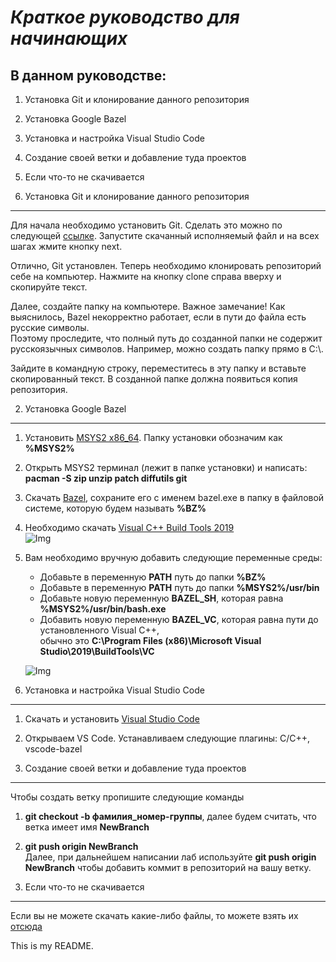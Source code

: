 ***Краткое руководство для начинающих***
========================================

В данном руководстве:
---------------------
1. Установка Git и клонирование данного репозитория
2. Установка Google Bazel
3. Установка и настройка Visual Studio Code 
4. Создание своей ветки и добавление туда проектов
5. Если что-то не скачивается

1. Установка Git и клонирование данного репозитория
---------------------------------------------------
Для начала необходимо установить Git. Сделать это можно по
следующей [ссылке](https://git-scm.com/downloads). Запустите
скачанный исполняемый файл и на всех шагах жмите кнопку next.

Отлично, Git установлен. Теперь необходимо клонировать репозиторий cебе на компьютер. Нажмите на кнопку clone справа вверху и скопируйте текст. 

Далее, создайте папку на компьютере. Важное замечание! Как выяснилось, Bazel некорректно работает, если в пути до файла есть русские символы.  
Поэтому проследите, что полный путь до созданной папки не содержит русскоязычных символов. Например, можно создать папку прямо в С:\\.

Зайдите в командную строку, переместитесь в эту папку и вставьте скопированный текст. В созданной папке должна появиться копия репозитория. 


2. Установка Google Bazel
---------------------------
1. Установить [MSYS2 x86_64](http://www.msys2.org/). Папку установки обозначим как **%MSYS2%**
2. Открыть MSYS2 терминал (лежит в папке установки) и написать:	**pacman -S zip unzip patch diffutils git**

3. Скачать [Bazel](https://github.com/bazelbuild/bazel/releases/download/0.27.0/bazel-0.27.0-windows-x86_64.exe), сохраните его
с именем bazel.exe в папку в файловой системе, которую будем называть **%BZ%**
4. Необходимо скачать [Visual C++ Build Tools 2019](https://visualstudio.microsoft.com/ru/thank-you-downloading-visual-studio/?sku=BuildTools&rel=16#)  
![Img](https://bitbucket.org/Nikan1234pro/pictures/raw/master/vcpp.png)
5. Вам необходимо вручную добавить следующие переменные среды:  
	* Добавьте в переменную **PATH** путь до папки **%BZ%**     
	* Добавьте в переменную **PATH** путь до папки **%MSYS2%/usr/bin**     
	* Добавьте новую переменную **BAZEL_SH**, которая равна **%MSYS2%/usr/bin/bash.exe**      
	* Добавить новую переменную **BAZEL_VC**, которая равна пути до установленного Visual C++,     
	обычно это **C:\Program Files (x86)\Microsoft Visual Studio\2019\BuildTools\VC**   
	
	![Img](https://bitbucket.org/Nikan1234pro/pictures/raw/master/path.jpg)

3. Установка и настройка Visual Studio Code
-------------------------------------------
1. Скачать и установить [Visual Studio Code](https://code.visualstudio.com/)
2. Открываем VS Code. Устанавливаем следующие плагины: C/C++, vscode-bazel


4. Создание своей ветки и добавление туда проектов
----------------------------------------------------
Чтобы создать ветку пропишите следующие команды  
1. **git checkout -b фамилия_номер-группы**, далее будем считать, что ветка имеет имя **NewBranch**  
2. **git push origin NewBranch**  
Далее, при дальнейшем написании лаб используйте **git push origin NewBranch** чтобы добавить коммит в репозиторий на вашу ветку.  


5. Если что-то не скачивается
-------------------------------
Если вы не можете скачать какие-либо файлы, то можете взять их [отсюда](https://bitbucket.org/Nikan1234pro/fallback/src/master/)

This is my README.